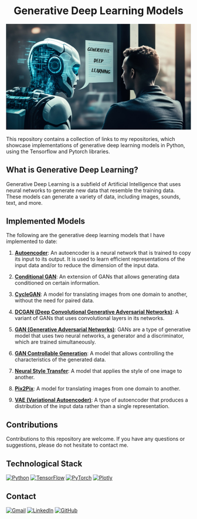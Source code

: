 # <h1 align="center">**Generative Deep Learning Models**</h1>

<p align="center">
<img src="GenerativeDeepLearning.png"> 
</p>

This repository contains a collection of links to my repositories, which showcase implementations of generative deep learning models in Python, using the Tensorflow and Pytorch libraries.

## **What is Generative Deep Learning?**

Generative Deep Learning is a subfield of Artificial Intelligence that uses neural networks to generate new data that resemble the training data. These models can generate a variety of data, including images, sounds, text, and more.

## **Implemented Models**

The following are the generative deep learning models that I have implemented to date:

1. [**Autoencoder**](https://github.com/JersonGB22/Autoencoder-TensorFlow-PyTorch): An autoencoder is a neural network that is trained to copy its input to its output. It is used to learn efficient representations of the input data and/or to reduce the dimension of the input data. 

2. [**Conditional GAN**](https://github.com/JersonGB22/CondicionalGAN-TensorFlow-PyTorch): An extension of GANs that allows generating data conditioned on certain information. 

3. [**CycleGAN**](https://github.com/JersonGB22/CycleGAN-TensorFlow-PyTorch): A model for translating images from one domain to another, without the need for paired data. 

4. [**DCGAN (Deep Convolutional Generative Adversarial Networks)**](https://github.com/JersonGB22/DCGAN-TensorFlow-PyTorch): A variant of GANs that uses convolutional layers in its networks. 

5. [**GAN (Generative Adversarial Networks)**](https://github.com/JersonGB22/GAN-TensorFlow-PyTorch): GANs are a type of generative model that uses two neural networks, a generator and a discriminator, which are trained simultaneously. 

6. [**GAN Controllable Generation**](https://github.com/JersonGB22/GANControllableGeneration-TensorFlow-PyTorch): A model that allows controlling the characteristics of the generated data. 

7. [**Neural Style Transfer**](https://github.com/JersonGB22/NeuralStyleTransfer-TensorFlow): A model that applies the style of one image to another. 

8. [**Pix2Pix**](https://github.com/JersonGB22/Pix2Pix-TensorFlow-PyTorch): A model for translating images from one domain to another. 

9. [**VAE (Variational Autoencoder)**](https://github.com/JersonGB22/VAE-TensorFlow-PyTorch): A type of autoencoder that produces a distribution of the input data rather than a single representation. 

## **Contributions**

Contributions to this repository are welcome. If you have any questions or suggestions, please do not hesitate to contact me.

## **Technological Stack**
[![Python](https://img.shields.io/badge/Python-3776AB?style=for-the-badge&logo=python&logoColor=white&labelColor=101010)](https://docs.python.org/3/) 
[![TensorFlow](https://img.shields.io/badge/TensorFlow-FF6F00?style=for-the-badge&logo=tensorflow&logoColor=white&labelColor=101010)](https://www.tensorflow.org/api_docs)
[![PyTorch](https://img.shields.io/badge/PyTorch-EE4C2C?style=for-the-badge&logo=pytorch&logoColor=white&labelColor=101010)](https://pytorch.org/docs/stable/index.html)
[![Plotly](https://img.shields.io/badge/Plotly-3F4F75?style=for-the-badge&logo=plotly&logoColor=white&labelColor=101010)](https://plotly.com/)

## **Contact**
[![Gmail](https://img.shields.io/badge/Gmail-D14836?style=for-the-badge&logo=gmail&logoColor=white&labelColor=101010)](mailto:jerson.gimenesbeltran@gmail.com)
[![LinkedIn](https://img.shields.io/badge/LinkedIn-0077B5?style=for-the-badge&logo=linkedin&logoColor=white&labelColor=101010)](https://www.linkedin.com/in/jerson-gimenes-beltran/)
[![GitHub](https://img.shields.io/badge/GitHub-181717?style=for-the-badge&logo=github&logoColor=white&labelColor=101010)](https://github.com/JersonGB22/)